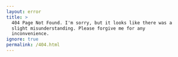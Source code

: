 ```yaml
---
layout: error
title: >
  404 Page Not Found. I'm sorry, but it looks like there was a
  slight misunderstanding. Please forgive me for any
  inconvenience.
ignore: true
permalink: /404.html
---
```

